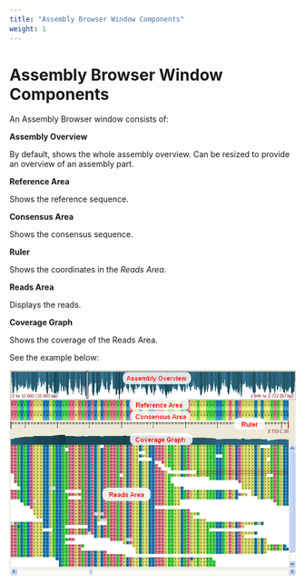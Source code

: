 ```yaml
---
title: "Assembly Browser Window Components"
weight: 1
---
```



# Assembly Browser Window Components

An Assembly Browser window consists of:

**Assembly Overview**

 By default, shows the whole assembly overview. Can be resized to provide an overview of an assembly part.

 **Reference Area**

 Shows the reference sequence.

 **Consensus Area**

 Shows the consensus sequence.

 **Ruler**

 Shows the coordinates in the _Reads Area_.

 **Reads Area**

 Displays the reads.

 **Coverage Graph**

 Shows the coverage of the Reads Area.

See the example below:


![](/images/65929804/65929805.png)
